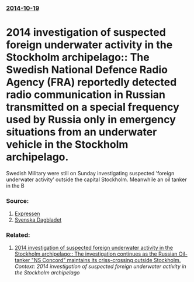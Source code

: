 ### [2014-10-19](/news/2014/10/19/index.md)

# 2014 investigation of suspected foreign underwater activity in the Stockholm archipelago:: The Swedish National Defence Radio Agency (FRA) reportedly detected radio communication in Russian transmitted on a special frequency used by Russia only in emergency situations from an underwater vehicle in the Stockholm archipelago. 

Swedish Military were still on Sunday investigating suspected ’foreign underwater activity’ outside the capital Stockholm. Meanwhile an oil tanker in the B


### Source:

1. [Expressen](http://www.expressen.se/nyheter/suspected-foreign-underwater-activity/)
2. [Svenska Dagbladet](http://www.svd.se/nyheter/inrikes/english-version-could-be-a-damaged-russian-submarine_4023511.svd)

### Related:

1. [2014 investigation of suspected foreign underwater activity in the Stockholm archipelago:: The investigation continues as the Russian Oil-tanker "NS Concord" maintains its criss-crossing outside Stockholm. ](/news/2014/10/20/2014-investigation-of-suspected-foreign-underwater-activity-in-the-stockholm-archipelago-the-investigation-continues-as-the-russian-oil-ta.md) _Context: 2014 investigation of suspected foreign underwater activity in the Stockholm archipelago_
